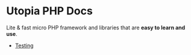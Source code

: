 # Utopia PHP Docs

Lite & fast micro PHP framework and libraries that are **easy to learn and use**.

- [Testing](./docs/testing.md)